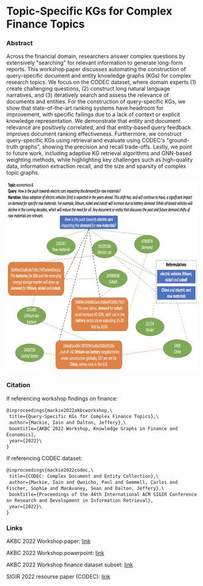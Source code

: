 # Topic-Specific KGs for Complex Finance Topics 

### Abstract

Across the financial domain, researchers answer complex questions by extensively "searching" for relevant information to generate long-form reports. This workshop paper discusses automating the construction of query-specific document and entity knowledge graphs (KGs) for complex research topics. We focus on the CODEC dataset, where domain experts (1) create challenging questions, (2) construct long natural language narratives, and (3) iteratively search and assess the relevance of documents and entities. For the construction of query-specific KGs, we show that state-of-the-art ranking systems have headroom for improvement, with specific failings due to a lack of context or explicit knowledge representation. We demonstrate that entity and document relevance are positively correlated, and that entity-based query feedback improves document ranking effectiveness. Furthermore, we construct query-specific KGs using retrieval and evaluate using CODEC's "ground-truth graphs", showing the precision and recall trade-offs. Lastly, we point to future work, including adaptive KG retrieval algorithms and GNN-based weighting methods, while highlighting key challenges such as high-quality data, information extraction recall, and the size and sparsity of complex topic graphs.

<p align="center">
    <img src="https://github.com/grill-lab/akbc-finance-kgs/blob/main/assets/topic_graph.png" alt="CODEC Diagram" width="700" height="500" >


### Citation

If referencing workshop findings on finance:
```
@inproceedings{mackie2022akbcworkshop,\
 title={Query-Specific KGs for Complex Finance Topics},\
 author={Mackie, Iain and Dalton, Jeffery},\
 booktitle={AKBC 2022 Workshop, Knowledge Graphs in Finance and Economics},
 year={2022}\
}
```

If referencing CODEC dataset:
```
@inproceedings{mackie2022codec,\
 title={CODEC: Complex Document and Entity Collection},\
 author={Mackie, Iain and Owoicho, Paul and Gemmell, Carlos and Fischer, Sophie and MacAvaney, Sean and Dalton, Jeffery},\
 booktitle={Proceedings of the 44th International ACM SIGIR Conference on Research and Development in Information Retrieval},
 year={2022}\
}
```

### Links


AKBC 2022 Workshop paper: <a href="http://arxiv.org/abs/2211.04142">link</a>

AKBC 2022 Workshop powerpoint: <a href="https://github.com/grill-lab/akbc-finance-kgs/blob/main/presentation/AKBC-mackie.pdf">link</a>

AKBC 2022 Workshop finance dataset subset:  <a href="https://github.com/grill-lab/akbc-finance-kgs/blob/main/finance_codec">link</a>

SIGIR 2022 resourse paper (CODEC): <a href="https://arxiv.org/abs/2205.04546">link</a>

